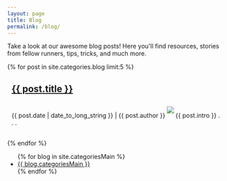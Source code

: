 ```yaml
---
layout: page
title: Blog
permalink: /blog/
---
```

Take a look at our awesome blog posts! Here you'll find resources, stories from fellow runners, tips, tricks, and much more.

{% for post in site.categories.blog limit:5 %}
  <article style="margin: 30px 10px 30px 10px;">
    <h2>
      <a href="{{ post.url }}">
        {{ post.title }}
      </a>
    </h2>
    <time datetime="{{ post.date | date: "%Y-%m-%d" }}">{{ post.date | date_to_long_string }}</time>
    | {{ post.author }}
    <img style="margin: 10px 0px 10px 0px;" src="{{ post.image }}">
    {{ post.intro }} . . .
  </article>
{% endfor %}

<ul>
  {% for blog in site.categoriesMain %}
    <li>
      <a href="">{{ blog.categoriesMain }}</a>
    </li>
  {% endfor %}
</ul>
